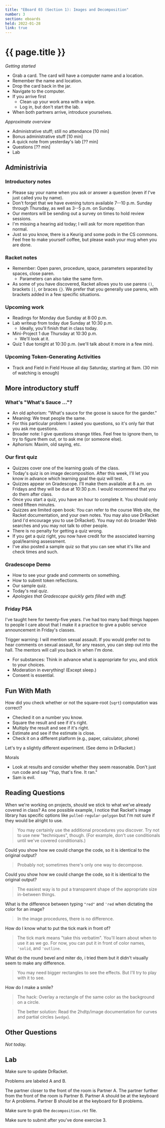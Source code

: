 ```yaml
---
title: "EBoard 03 (Section 1): Images and Decomposition"
number: 3
section: eboards
held: 2022-01-28
link: true
---
```

# {{ page.title }}

_Getting started_

* Grab a card.  The card will have a computer name and a location.
* Remember the name and location.
* Drop the card back in the jar.
* Navigate to the computer.
* If you arrive first
    * Clean up your work area with a wipe.
    * Log in, but don't start the lab.
* When both partners arrive, introduce yourselves.

_Approximate overview_

* Administrative stuff; still no attendance [10 min]
* Bonus administrative stuff [10 min]
* A quick note from yesterday's lab [?? min]
* Questions [?? min]
* Lab

Administrivia
-------------

### Introductory notes

* Please say your name when you ask or answer a question (even if I've
  just called you by name).
* Don't forget that we have evening tutors available 7--10 p.m.
  Sunday through Thursday, as well as 3--5 p.m. on Sunday.
* Our mentors will be sending out a survey on times to hold review
  sessions.
* I'm missing a hearing aid today; I will ask for more repetition than
  normal.
* Just so you know, there is a Keurig and some pods in the CS commons.
  Feel free to make yourself coffee, but please wash your mug when you
  are done.

### Racket notes

* Remember: Open paren, procedure, space, parameters separated
  by spaces, close paren.
    * Parameters can also take the same form.
* As some of you have discovered, Racket allows you to use parens
  `()`, brackets `[]`, or braces `{}`.  We prefer that you generally
  use parens, with brackets added in a few specific situations.

### Upcoming work

* Readings for Monday due Sunday at 8:00 p.m.
* Lab writeup from today due Sunday at 10:30 p.m.
    * Ideally, you'll finish that in class today.
* Mini-Project 1 due Thursday at 10:30 p.m.
    * We'll look at it.
* Quiz 1 due tonight at 10:30 p.m. (we'll talk about it more in a few min).

### Upcoming Token-Generating Activities

* Track and Field in Field House all day Saturday, starting at 9am.
  (30 min of watching is enough)

More introductory stuff
-----------------------

### What's "What's Sauce ..."?

* An old aphorism: "What's sauce for the goose is sauce for the gander."
* Meaning: We treat people the same.  
* For this particular problem: I asked you questions, so it's only fair 
  that you ask me questions.
* Broader note: I give questions strange titles.  Feel free to ignore
  them, to try to figure them out, or to ask me (or someone else).
* Aphorism: Maxim, old saying, etc.

### Our first quiz

* Quizzes cover one of the learning goals of the class.  
* Today's quiz is on image decomposition.  After this week, I'll let 
  you know in advance which learning goal the quiz will test.
* Quizzes appear on Gradescope.  I'll make them available at 8 a.m. on
  Fridays and they will be due at 10:30 p.m.  I would recommend that you
  do them after class.
* Once you start a quiz, you have an hour to complete it.  You should
  only need fifteen minutes.
* Quizzes are limited open book: You can refer to the course Web site,
  the Racket documentation, and your own notes.  You may also use
  DrRacket (and I'd encourage you to use DrRacket).  You may not
  do broader Web searches and you may not talk to other people.
* There is no penalty for getting a quiz wrong.
* If you get a quiz right, you now have credit for the associated
  learning goal/learning assessment.
* I've also posted a sample quiz so that you can see what it's like
  and check times and such.

### Gradescope Demo

* How to see your grade and comments on something.
* How to submit token reflections.
* Our sample quiz.
* Today's real quiz.
* _Apologies that Gradescope quickly gets filled with stuff._

### Friday PSA

I've taught here for twenty-five years.  I've had too many bad things
happen to people I care about that I make it a practice to give a
public service announcement in Friday's classes.

Trigger warning: I will mention sexual assault.  If you would prefer
not to hear comments on sexual assault, for any reason, you can
step out into the hall.  The mentors will call you back in when I'm
done.

* For substances: Think in advance what is appropriate for you, and
  stick to your choices.
* Moderation in everything!  (Except sleep.)
* Consent is essential.

Fun With Math
-------------

How did you check whether or not the square-root (`sqrt`) computation
was correct?

* Checked it on a number you know.
* Square the result and see if it's right.
* Multiply the result and see if it's right.
* Estimate and see if the estimate is close.
* Check it on a different platform (e.g., paper, calculator, phone)

Let's try a slightly different experiment.  (See demo in DrRacket.)

Morals

* Look at results and consider whether they seem reasonable.
  Don't just run code and say "Yup, that's fine.  It ran."
* Sam is evil.

Reading Questions
-----------------

When we're working on projects, should we stick to what we've already covered in class? As one possible example, I notice that Racket's image library has specific options like `pulled-regular-polygon` but I'm not sure if they would be alright to use.

> You may certainly use the additional procedures you discover.  Try not to use new "techniques", though.  (For example, don't use conditionals until we've covered conditionals.)

Could you show how we could change the code, so it is identical to the original output?

> Probably not; sometimes there's only one way to decompose.

Could you show how we could change the code, so it is identical to the original output?

> The easiest way is to put a transparent shape of the appropriate size in-between things.

What is the difference between typing `"red"` and `'red` when dictating the color for an image?

> In the image procedures, there is no difference.

How do I know what to put the tick mark in front of?

> The tick mark means "take this verbatim".  You'll learn about when to use it as we go.  For now, you can put it in front of color names, `'solid`, and `'outline`.

What do the round bevel and miter do, i tried them but it didn't visually seem to make any difference.

> You may need bigger rectangles to see the effects.  But I'll try to play with it to see.

How do I make a smile?

> The hack: Overlay a rectangle of the same color as the background on a circle.

> The better solution: Read the 2hdtp/image documentation for curves and partial circles (`wedge`).

Other Questions
---------------

_Not today._

Lab
---

Make sure to update DrRacket.

Problems are labeled A and B.

The partner closer to the front of the room is Partner A.  The partner
further from the front of the room is Partner B.  Partner A should be
at the keyboard for A problems.  Partner B should be at the keyboard
for B problems.

Make sure to grab the `decomposition.rkt` file.

Make sure to submit after you've done exercise 3.

